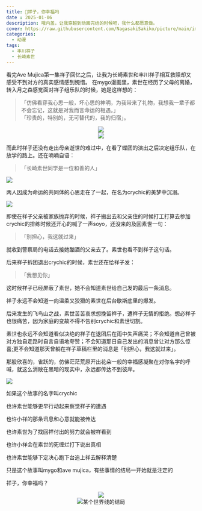 ```yaml
---
title: 🍃祥子，你幸福吗
date : 2025-01-06
description: 哦内盖，让我穿越到动画完结的时候吧，我什么都愿意做。
cover: https://raw.githubusercontent.com/NagasakiSakiko/picture/main/img/20250108-4.png
categories: 
  - 动漫
tags: 
  - 丰川祥子
  - 长崎素世
---
```

看完Ave Mujica第一集祥子回忆之后，让我为长崎素世和丰川祥子相互救赎却又感受不到对方的真实感情感到惋惜。
在mygo漫画里，素世在经历了父母的离婚，转入月之森感觉面对祥子组乐队的时候，她是这样想的：
> 「仿佛看穿我心思一般，坏心思的神明，为我带来了礼物，我想我一辈子都不会忘记，这就是对我而言命运的相遇。」<br>
> 「珍贵的，特别的，无可替代的，我的归宿」。

<div style="text-align: center;"><img src="https://raw.githubusercontent.com/NagasakiSakiko/picture/main/img/20250108-1.jpg"/>
</div>

<div style="text-align: center;"><img src="https://raw.githubusercontent.com/NagasakiSakiko/picture/main/img/20250108-2.jpg"/>
</div>

而此时祥子还没有走出母亲逝世的难过中，在看了蝶团的演出之后决定组乐队，在放学的路上。还在喃喃自语：
> 「长崎素世同学是一位和善的人」

![](https://raw.githubusercontent.com/NagasakiSakiko/picture/main/img/20250106-3.jpg)

两人因成为命运的共同体的心思走在了一起，在名为crychic的美梦中沉溺。

![](https://raw.githubusercontent.com/NagasakiSakiko/picture/main/img/20250106-4.jpg)

即使在祥子父亲被家族抛弃的时候，祥子搬出去和父亲住的时候打工打算去参加crychic的排练时候还开心的喊了一声soyo，还没来的及回素世一句：
> 「别担心，我这就过来」

就收到警察局的电话去接她酗酒的父亲去了。素世也看不到祥子这句话。

后来祥子拆团退出crychic的时候，素世还在给祥子发：
> 「我想见你」

这时候祥子已经屏蔽了素世，她不会知道素世给自己发的最后一条消息。

祥子永远不会知道一向温柔又狡猾的素世在后台歇斯底里的爆发。

后来发生的飞鸟山之战，素世苦苦哀求想挽留祥子，遭祥子无情的拒绝。想必祥子也很痛苦，因为家庭的变故不得不告别crychic和素世切割。

素世也永远不会知道看似决绝的祥子在退团后在雨中失声痛哭；不会知道自己曾被对方独自走路时自言自语地夸赞；不会知道那日自己发出的消息曾让对方那么惊喜;更不会知道那天曾躺在祥子草稿栏里的消息是「别担心，我这就过来」。

那股欣喜的，雀跃的，仿佛茫茫荒原开出花朵一般的幸福感凝聚在对你名字的呼喊，就这么消散在黑暗的现实中，永远都传达不到彼岸。

![](https://raw.githubusercontent.com/NagasakiSakiko/picture/main/img/BanG_Dream!_It's_MyGO!!!!!_08205410.jpg)

如果这个故事的名字叫crychic

也许素世能够更早行动起来察觉祥子的遭遇

也许小祥的那条讯息和心意就能被传达

也许素世为了找回祥付出的努力就会被祥看到

也许小祥会在素世的死缠烂打下说出真相

也许素世能够下定决心跑下台追上祥去解释清楚

只是这个故事叫mygo和ave mujica，有些事情的结局一开始就是注定的

祥子，你幸福吗？

<div style="text-align: center;"><img src="https://raw.githubusercontent.com/NagasakiSakiko/picture/main/img/20250106-2.jpg"/>
</div>

<div style="text-align: center;"><img src="https://raw.githubusercontent.com/NagasakiSakiko/picture/main/img/20250108-3.JPG" alt="某个世界线的结局"/>
</div>